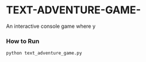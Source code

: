 # TEXT-ADVENTURE-GAME-
An interactive console game where y

### How to Run
```bash
python text_adventure_game.py
```
